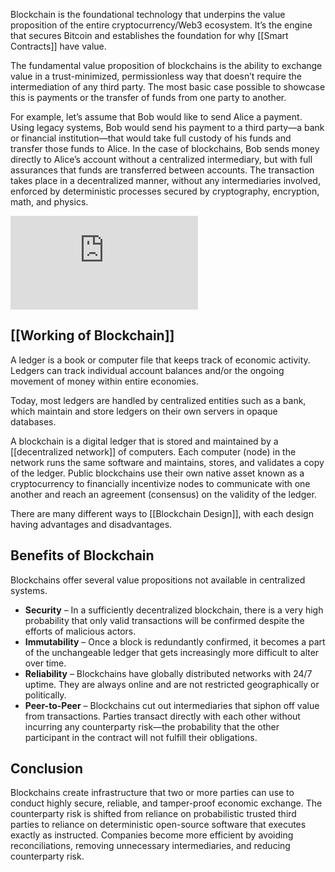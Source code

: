 Blockchain is the foundational technology that underpins the value proposition of the entire cryptocurrency/Web3 ecosystem. It’s the engine that secures Bitcoin and establishes the foundation for why [[Smart Contracts]] have value.
 
 The fundamental value proposition of blockchains is the ability to exchange value in a trust-minimized, permissionless way that doesn’t require the intermediation of any third party. The most basic case possible to showcase this is payments or the transfer of funds from one party to another.

 For example, let’s assume that Bob would like to send Alice a payment. Using legacy systems, Bob would send his payment to a third party—a bank or financial institution—that would take full custody of his funds and transfer those funds to Alice. In the case of blockchains, Bob sends money directly to Alice’s account without a centralized intermediary, but with full assurances that funds are transferred between accounts. The transaction takes place in a decentralized manner, without any intermediaries involved, enforced by deterministic processes secured by cryptography, encryption, math, and physics.
 

  ![A diagram showing the differences between making a payment using a blockchain vs. the banking system.](https://2eguue18ymh52albtja2v96c-wpengine.netdna-ssl.com/wp-content/webpc-passthru.php?src=https://blog.chain.link/wp-content/uploads/2020/06/Educational-Series_Blockchain-Graphic-V4.png&nocache=1)

 ## [[Working of Blockchain]]

 A ledger is a book or computer file that keeps track of economic activity. Ledgers can track individual account balances and/or the ongoing movement of money within entire economies.

 Today, most ledgers are handled by centralized entities such as a bank, which maintain and store ledgers on their own servers in opaque databases.

A blockchain is a digital ledger that is stored and maintained by a [[decentralized network]] of computers. Each computer (node) in the network runs the same software and maintains, stores, and validates a copy of the ledger. Public blockchains use their own native asset known as a cryptocurrency to financially incentivize nodes to communicate with one another and reach an agreement (consensus) on the validity of the ledger.

 There are many different ways to [[Blockchain Design]], with each design having advantages and disadvantages.

 ## Benefits of Blockchain

Blockchains offer several value propositions not available in centralized systems.

-   **Security** – In a sufficiently decentralized blockchain, there is a very high probability that only valid transactions will be confirmed despite the efforts of malicious actors.
-   **Immutability** – Once a block is redundantly confirmed, it becomes a part of the unchangeable ledger that gets increasingly more difficult to alter over time.
-   **Reliability** – Blockchains have globally distributed networks with 24/7 uptime. They are always online and are not restricted geographically or politically.
-   **Peer-to-Peer** – Blockchains cut out intermediaries that siphon off value from transactions. Parties transact directly with each other without incurring any counterparty risk—the probability that the other participant in the contract will not fulfill their obligations.


## Conclusion

Blockchains create infrastructure that two or more parties can use to conduct highly secure, reliable, and tamper-proof economic exchange. The counterparty risk is shifted from reliance on probabilistic trusted third parties to reliance on deterministic open-source software that executes exactly as instructed. Companies become more efficient by avoiding reconciliations, removing unnecessary intermediaries, and reducing counterparty risk.